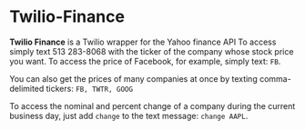 # Twilio-Finance

**Twilio Finance** is a Twilio wrapper for the Yahoo finance API
To access simply text 513 283-8068 with the ticker of the company whose stock price you want. To access the price of Facebook, for example, simply text: `FB`. 

You can also get the prices of many companies at once by texting comma-delimited tickers: `FB, TWTR, GOOG`

To access the nominal and percent change of a company during the current business day, just add `change` to the text message: `change AAPL`.


